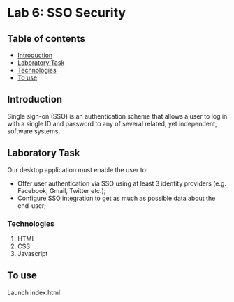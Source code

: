 # Lab 6: SSO Security

## Table of contents
* [Introduction](#introduction)
* [Laboratory Task](#lab-tasks)
* [Technologies](#technologies)
* [To use](#to-use)

## Introduction
Single sign-on (SSO) is an authentication scheme that allows a user to log in with a single ID and password to any of several related, yet independent, software systems.

## Laboratory Task
Our desktop application must enable the user to:
* Offer user authentication via SSO using at least 3 identity providers (e.g. Facebook,
Gmail, Twitter etc.);
* Configure SSO integration to get as much as possible data about the end-user;

### Technologies
1. HTML
2. CSS 
3. Javascript

## To use
Launch index.html
